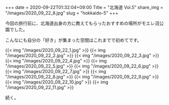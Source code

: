 +++
date  = 2020-09-22T01:32:04+09:00
Title = "北海道 Vol.5"
share_img = "/images/2020_09_22_8.jpg"
slug = "hokkaido-5"
+++

今回の旅行前に、北海道出身の方に教えてもらったおすすめの場所がモエレ沼公園でした。

こんなにも自分の「好き」が集まった空間はこれまでで初めてです。

{{< img "/images/2020_09_22_1.jpg" >}}
{{< img "/images/2020_09_22_2.jpg" >}}
{{< img "/images/2020_09_22_3.jpg" >}}
{{< img "/images/2020_09_22_4.jpg" >}}
{{< img "/images/2020_09_22_5.jpg" >}}
{{< img "/images/2020_09_22_6.jpg" >}}
{{< img "/images/2020_09_22_7.jpg" >}}
{{< img "/images/2020_09_22_8.jpg" >}}
{{< img "/images/2020_09_22_9.jpg" >}}
{{< img "/images/2020_09_22_10.jpg" >}}
{{< img "/images/2020_09_22_11.jpg" >}}

続く。